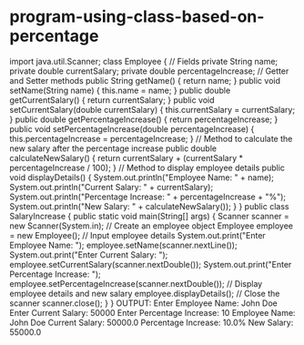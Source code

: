 # program-using-class-based-on-percentage
import java.util.Scanner;
class Employee {
    // Fields
    private String name;
    private double currentSalary;
    private double percentageIncrease;
  // Getter and Setter methods
    public String getName() {
        return name;
    }
  public void setName(String name) {
        this.name = name;
    }
 public double getCurrentSalary() {
        return currentSalary;
    }
 public void setCurrentSalary(double currentSalary) {
        this.currentSalary = currentSalary;
    }
 public double getPercentageIncrease() {
        return percentageIncrease;
    }
public void setPercentageIncrease(double percentageIncrease) {
        this.percentageIncrease = percentageIncrease;
    }
 // Method to calculate the new salary after the percentage increase
    public double calculateNewSalary() {
        return currentSalary + (currentSalary * percentageIncrease / 100);
    }
 // Method to display employee details
    public void displayDetails() {
        System.out.println("Employee Name: " + name);
        System.out.println("Current Salary: " + currentSalary);
        System.out.println("Percentage Increase: " + percentageIncrease + "%");
        System.out.println("New Salary: " + calculateNewSalary());
    }
}
public class SalaryIncrease {
    public static void main(String[] args) {
        Scanner scanner = new Scanner(System.in);
  // Create an employee object
        Employee employee = new Employee();
  // Input employee details
        System.out.print("Enter Employee Name: ");
        employee.setName(scanner.nextLine());
  System.out.print("Enter Current Salary: ");
        employee.setCurrentSalary(scanner.nextDouble());
 System.out.print("Enter Percentage Increase: ");
        employee.setPercentageIncrease(scanner.nextDouble());
   // Display employee details and new salary
        employee.displayDetails();
  // Close the scanner
        scanner.close();
    }
}
OUTPUT:
Enter Employee Name: John Doe
Enter Current Salary: 50000
Enter Percentage Increase: 10
Employee Name: John Doe
Current Salary: 50000.0
Percentage Increase: 10.0%
New Salary: 55000.0
